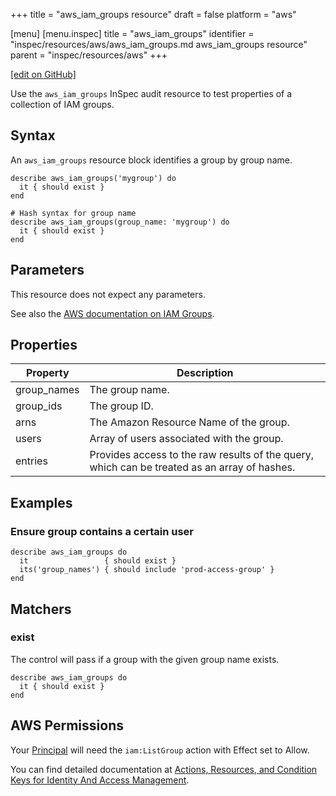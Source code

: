 +++
title = "aws_iam_groups resource"
draft = false
platform = "aws"

[menu]
  [menu.inspec]
    title = "aws_iam_groups"
    identifier = "inspec/resources/aws/aws_iam_groups.md aws_iam_groups resource"
    parent = "inspec/resources/aws"
+++

[\[edit on GitHub\]](https://github.com/inspec/inspec/blob/master/www/content/inspec/resources/aws_iam_groups.md)

Use the `aws_iam_groups` InSpec audit resource to test properties of a collection of IAM groups.

## Syntax

An `aws_iam_groups` resource block identifies a group by group name.

    describe aws_iam_groups('mygroup') do
      it { should exist }
    end

    # Hash syntax for group name
    describe aws_iam_groups(group_name: 'mygroup') do
      it { should exist }
    end

## Parameters

This resource does not expect any parameters.

See also the [AWS documentation on IAM Groups](https://docs.aws.amazon.com/IAM/latest/UserGuide/id_groups.html).

## Properties

| Property    | Description                                                                                  |
| ----------- | -------------------------------------------------------------------------------------------- |
| group_names | The group name.                                                                              |
| group_ids   | The group ID.                                                                                |
| arns        | The Amazon Resource Name of the group.                                                       |
| users       | Array of users associated with the group.                                                    |
| entries     | Provides access to the raw results of the query, which can be treated as an array of hashes. |

## Examples

### Ensure group contains a certain user

    describe aws_iam_groups do
      it                 { should exist }
      its('group_names') { should include 'prod-access-group' }
    end

## Matchers

### exist

The control will pass if a group with the given group name exists.

    describe aws_iam_groups do
      it { should exist }
    end

## AWS Permissions

Your [Principal](https://docs.aws.amazon.com/IAM/latest/UserGuide/intro-structure.html#intro-structure-principal) will need the `iam:ListGroup` action with Effect set to Allow.

You can find detailed documentation at [Actions, Resources, and Condition Keys for Identity And Access Management](https://docs.aws.amazon.com/IAM/latest/UserGuide/list_identityandaccessmanagement.html).
